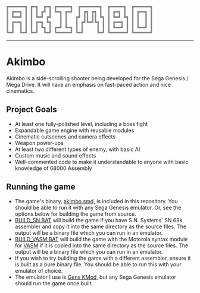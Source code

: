 ```
╔══════╗ ╔═╗  ╔═╗ ╔═════╗  ╔═══════╗  ╔═════╗  ╔══════╗
║ ╔══╗ ║ ║ ║ ╔╝ ║ ╚═╗ ╔═╝  ║ ╔╗ ╔╗ ║  ║ ╔═╗ ║  ║ ╔══╗ ║
║ ╚══╝ ║ ║ ╚═╝ ╔╝   ║ ║   ╔╝ ║║ ║║ ╚╗ ║ ╚═╝ ╚╗ ║ ║  ║ ║
║ ╔══╗ ║ ║ ╔═╗ ╚╗   ║ ║   ║ ╔╝╚═╝╚╗ ║ ║ ╔══╗ ║ ║ ║  ║ ║
║ ║  ║ ║ ║ ║ ╚╗ ║ ╔═╝ ╚═╗ ║ ║     ║ ║ ║ ╚══╝ ║ ║ ╚══╝ ║
╚═╝  ╚═╝ ╚═╝  ╚═╝ ╚═════╝ ╚═╝     ╚═╝ ╚══════╝ ╚══════╝
```
---

# Akimbo

Akimbo is a side-scrolling shooter being developed for the Sega Genesis / Mega Drive. It will have an emphasis on fast-paced action and nice cinematics.

## Project Goals

- At least one fully-polished level, including a boss fight
- Expandable game engine with reusable modules
- Cinematic cutscenes and camera effects
- Weapon power-ups
- At least two different types of enemy, with basic AI
- Custom music and sound effects
- Well-commented code to make it understandable to anyone with basic knowledge of 68000 Assembly

## Running the game

- The game's binary, [akimbo.smd,](akimbo.smd) is included in this repository. You should be able to run it with any Sega Genesis emulator. Or, see the options below for building the game from source.
- [BUILD_SN.BAT](BUILD_SN.BAT) will build the game if you have S.N. Systems' SN 68k assembler and copy it into the same directory as the source files. The output will be a binary file which you can run in an emulator.
- [BUILD_VASM.BAT](BUILD_VASM.BAT) will build the game with the Motorola syntax module for [VASM](http://sun.hasenbraten.de/vasm/) if it is copied into the same directory as the source files. The output will be a binary file which you can run in an emulator.
- If you wish to try building the game with a different assembler, ensure it is built as a pure binary file. You should be able to run this with your emulator of choice.
- The emulator I use is [Gens KMod,](http://gendev.spritesmind.net/page-gensK.html) but any Sega Genesis emulator should run the game once built.
